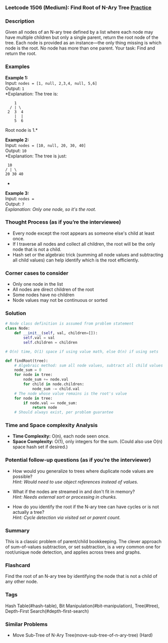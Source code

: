 ### Leetcode 1506 (Medium): Find Root of N-Ary Tree [Practice](https://leetcode.com/problems/find-root-of-n-ary-tree)

### Description  
Given all nodes of an N-ary tree defined by a list where each node may have multiple children but only a single parent, return the root node of the tree. Each node is provided as an instance—the only thing missing is which node is the root. No node has more than one parent. Your task: Find and return the root.

### Examples  

**Example 1:**  
Input: `nodes = [1, null, 2,3,4, null, 5,6]`  
Output: `1`  
*Explanation: The tree is:
```
    1
  / | \
 2  3  4
    |  |
    5  6
```
Root node is 1.*

**Example 2:**  
Input: `nodes = [10, null, 20, 30, 40]`  
Output: `10`  
*Explanation: The tree is just:
```
 10
/ | \
20 30 40
```
*

**Example 3:**  
Input: `nodes = `  
Output: `7`  
*Explanation: Only one node, so it's the root.*

### Thought Process (as if you’re the interviewee)  
- Every node except the root appears as someone else's child at least once.
- If I traverse all nodes and collect all children, the root will be the only node that is not a child.
- Hash set or the algebraic trick (summing all node values and subtracting all child values) can help identify which is the root efficiently.

### Corner cases to consider  
- Only one node in the list
- All nodes are direct children of the root
- Some nodes have no children
- Node values may not be continuous or sorted

### Solution

```python
# Node class definition is assumed from problem statement
class Node:
    def __init__(self, val, children=[]):
        self.val = val
        self.children = children

# O(n) time, O(1) space if using value math, else O(n) if using sets

def findRoot(tree):
    # Algebraic method: sum all node values, subtract all child values
    node_sum = 0
    for node in tree:
        node_sum += node.val
        for child in node.children:
            node_sum -= child.val
    # The node whose value remains is the root's value
    for node in tree:
        if node.val == node_sum:
            return node
    # Should always exist, per problem guarantee
```

### Time and Space complexity Analysis  

- **Time Complexity:** O(n), each node seen once.
- **Space Complexity:** O(1), only integers for the sum. (Could also use O(n) space hash set if desired.)

### Potential follow-up questions (as if you’re the interviewer)  

- How would you generalize to trees where duplicate node values are possible?  
  *Hint: Would need to use object references instead of values.*

- What if the nodes are streamed in and don't fit in memory?  
  *Hint: Needs external sort or processing in chunks.*

- How do you identify the root if the N-ary tree can have cycles or is not actually a tree?  
  *Hint: Cycle detection via visited set or parent count.*

### Summary
This is a classic problem of parent/child bookkeeping. The clever approach of sum-of-values subtraction, or set subtraction, is a very common one for root/unique node detection, and applies across trees and graphs.


### Flashcard
Find the root of an N-ary tree by identifying the node that is not a child of any other node.

### Tags
Hash Table(#hash-table), Bit Manipulation(#bit-manipulation), Tree(#tree), Depth-First Search(#depth-first-search)

### Similar Problems
- Move Sub-Tree of N-Ary Tree(move-sub-tree-of-n-ary-tree) (Hard)
